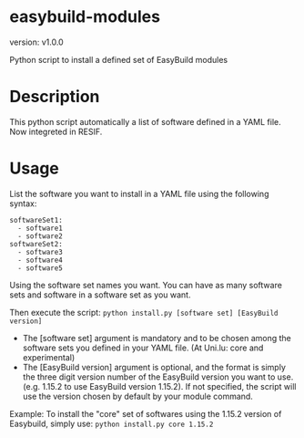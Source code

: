 easybuild-modules
=================

version: v1.0.0

Python script to install a defined set of EasyBuild modules

# Description

This python script automatically a list of software defined in a YAML file.  
Now integreted in RESIF.

# Usage

List the software you want to install in a YAML file using the following syntax:
```
softwareSet1:
  - software1
  - software2
softwareSet2:
  - software3
  - software4
  - software5
  ```
  Using the software set names you want.
  You can have as many software sets and software in a software set as you want.
  
  Then execute the script:
`python install.py [software set] [EasyBuild version]`

- The [software set] argument is mandatory and to be chosen among the software sets you defined in your YAML file. (At Uni.lu: core and experimental)
- The [EasyBuild version] argument is optional, and the format is simply the three digit version number of the EasyBuild version you want to use. (e.g. 1.15.2 to use EasyBuild version 1.15.2).
If not specified, the script will use the version chosen by default by your module command.

Example: To install the "core" set of softwares using the 1.15.2 version of Easybuild, simply use:
`python install.py core 1.15.2`
